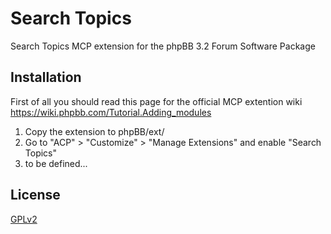 # Search Topics

Search Topics MCP extension for the phpBB 3.2 Forum Software Package

## Installation

First of all you should read this page for the official MCP extention wiki
https://wiki.phpbb.com/Tutorial.Adding_modules

1. Copy the extension to phpBB/ext/
2. Go to "ACP" > "Customize" > "Manage Extensions" and enable "Search Topics"
3. to be defined...

## License

[GPLv2](license.txt)
